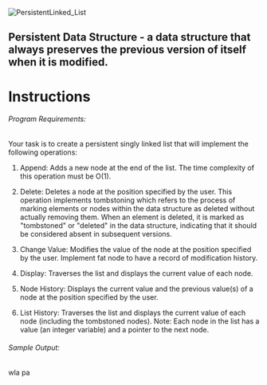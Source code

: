 ![PersistentLinked_List](https://github.com/BinaryzzOrg/PersistentSinglyLinkedList/assets/54339540/7a93df1f-8029-489c-a79b-079f3356f7fc)

## Persistent Data Structure - a data structure that always preserves the previous version of itself when it is modified.

# Instructions
###### Program Requirements:
Your task is to create a persistent singly linked list that will implement the following operations:

1. Append: Adds a new node at the end of the list. The time complexity of this operation must be O(1).

2. Delete: Deletes a node at the position specified by the user. This operation implements tombstoning
which refers to the process of marking elements or nodes within the data structure as deleted without
actually removing them. When an element is deleted, it is marked as "tombstoned" or "deleted" in the data
structure, indicating that it should be considered absent in subsequent versions.

3. Change Value: Modifies the value of the node at the position specified by the user. Implement fat node
to have a record of modification history.

4. Display: Traverses the list and displays the current value of each node.

5. Node History: Displays the current value and the previous value(s) of a node at the position specified by
the user.

6. List History: Traverses the list and displays the current value of each node (including the tombstoned
nodes).
Note: Each node in the list has a value (an integer variable) and a pointer to the next node.

###### Sample Output:
wla pa
